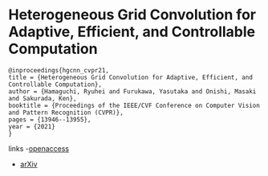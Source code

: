 # Heterogeneous Grid Convolution for Adaptive, Efficient, and Controllable Computation

```
@inproceedings{hgcnn_cvpr21,
title = {Heterogeneous Grid Convolution for Adaptive, Efficient, and Controllable Computation},
author = {Hamaguchi, Ryuhei and Furukawa, Yasutaka and Onishi, Masaki and Sakurada, Ken},
booktitle = {Proceedings of the IEEE/CVF Conference on Computer Vision and Pattern Recognition (CVPR)},
pages = {13946--13955},
year = {2021}
}
```
links
-[openaccess](http://openaccess.thecvf.com//content/CVPR2021/html/Hamaguchi_Heterogeneous_Grid_Convolution_for_Adaptive_Efficient_and_Controllable_Computation_CVPR_2021_paper.html)
- [arXiv](https://arxiv.org/abs/2104.11176)
